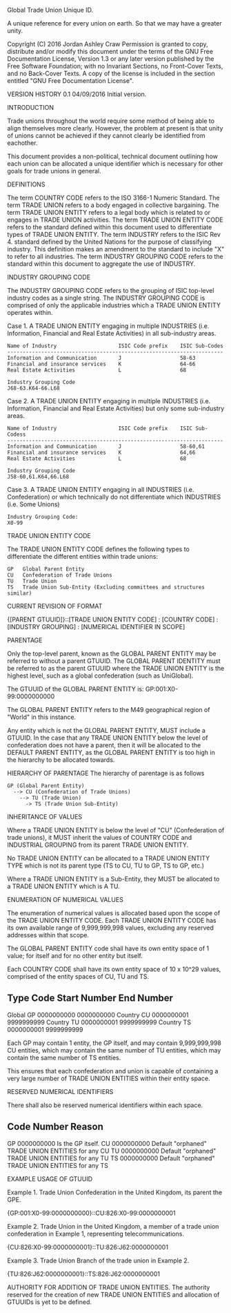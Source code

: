Global Trade Union Unique ID.

A unique reference for every union on earth. So that we may have
a greater unity.

Copyright (C)  2016 Jordan Ashley Craw
Permission is granted to copy, distribute and/or modify this document
under the terms of the GNU Free Documentation License, Version 1.3
or any later version published by the Free Software Foundation;
with no Invariant Sections, no Front-Cover Texts, and no Back-Cover Texts.
A copy of the license is included in the section entitled "GNU
Free Documentation License".

VERSION HISTORY
  0.1       04/09/2016        Initial version.

INTRODUCTION

Trade unions throughout the world require some method of being able to align
themselves more clearly. However, the problem at present is that unity of
unions cannot be achieved if they cannot clearly be identified from eachother.

This document provides a non-political, technical document outlining how each
union can be allocated a unique identifier which is necessary for other goals
for trade unions in general.

DEFINITIONS

The term COUNTRY CODE refers to the ISO 3166-1 Numeric Standard.
The term TRADE UNION refers to a body engaged in collective bargaining.
The term TRADE UNION ENTITY refers to a legal body which is related to or
engages in TRADE UNION activities.
The term TRADE UNION ENTITY CODE  refers to the standard defined within this
document used to differentiate types of TRADE UNION ENTITY.
The term INDUSTRY refers to the ISIC Rev 4. standard defined by the United
Nations for the purpose of classifying industry. This definition makes an
amendment to the standard to include "X" to refer to all industries.
The term INDUSTRY GROUPING CODE refers to the standard within this document to
aggregate the use of INDUSTRY.

INDUSTRY GROUPING CODE

The INDUSTRY GROUPING CODE refers to the grouping of ISIC top-level industry
codes as a single string. The INDUSTRY GROUPING CODE is comprised of only the
applicable industries which a TRADE UNION ENTITY operates within.

Case 1. A TRADE UNION ENTITY engaging in multiple INDUSTRIES (i.e. Information,
Financial and Real Estate Activities) in all sub-industry areas.

    Name of Industry                    ISIC Code prefix    ISIC Sub-Codes
    ----------------------------------------------------------------------
    Information and Communication       J                   58-63
    Financial and insurance services    K                   64-66
    Real Estate Activities              L                   68

    Industry Grouping Code
    J68-63.K64-66.L68

Case 2. A TRADE UNION ENTITY engaging in multiple INDUSTRIES (i.e. Information,
Financial and Real Estate Activities) but only some sub-industry areas.

    Name of Industry                    ISIC Code prefix    ISIC Sub-Codess
    ----------------------------------------------------------------------
    Information and Communication       J                   58-60,61
    Financial and insurance services    K                   64,66
    Real Estate Activities              L                   68

    Industry Grouping Code
    J58-60,61.K64,66.L68

Case 3. A TRADE UNION ENTITY engaging in all INDUSTRIES (i.e. Confederation) or
which technically do not differentiate which INDUSTRIES (i.e. Some Unions)

    Industry Grouping Code:
    X0-99

TRADE UNION ENTITY CODE

The TRADE UNION ENTITY CODE defines the following types to differentiate the
different entities within trade unions:

    GP   Global Parent Entity
    CU   Confederation of Trade Unions
    TU   Trade Union
    TS   Trade Union Sub-Entity (Excluding committees and structures similar)

CURRENT REVISION OF FORMAT

{[PARENT GTUUID]}::[TRADE UNION ENTITY CODE] : [COUNTRY CODE] : [INDUSTRY GROUPING] :
[NUMERICAL IDENTIFIER IN SCOPE]

PARENTAGE

Only the top-level parent, known as the GLOBAL PARENT ENTITY may be referred
to without a parent GTUUID. The GLOBAL PARENT IDENTITY must be referred to
as the parent GTUUID where the TRADE UNION ENTITY is the highest level, such
as a global confederation (such as UniGlobal).

The GTUUID of the GLOBAL PARENT ENTITY is:
GP:001:X0-99:0000000000

The GLOBAL PARENT ENTITY refers to the M49 geographical region of "World" in
this instance.

Any entity which is not the GLOBAL PARENT ENTITY, MUST include a GTUUID. In
the case that any TRADE UNION ENTITY below the level of confederation does
not have a parent, then it will be allocated to the DEFAULT PARENT ENTITY,
as the GLOBAL PARENT ENTITY is too high in the hierarchy to be allocated
towards.

HIERARCHY OF PARENTAGE
The hierarchy of parentage is as follows

    GP (Global Parent Entity)
      --> CU (Confederation of Trade Unions)
        --> TU (Trade Union)
          -> TS (Trade Union Sub-Entity)

INHERITANCE OF VALUES

Where a TRADE UNION ENTITY is below the level of "CU" (Confederation of trade
unions), it MUST inherit the values of COUNTRY CODE and INDUSTRIAL GROUPING from
its parent TRADE UNION ENTITY.

No TRADE UNION ENTITY can be allocated to a TRADE UNION ENTITY TYPE which is not
its parent type (TS to CU, TU to GP, TS to GP, etc.)

Where a TRADE UNION ENTITY is a Sub-Entity, they MUST be allocated to a
TRADE UNION ENTITY which is A TU.

ENUMERATION OF NUMERICAL VALUES

The enumeration of numerical values is allocated based upon the scope of the
TRADE UNION ENTITY CODE. Each TRADE UNION ENTITY CODE has its own available
range of 9,999,999,998 values, excluding any reserved addresses within that
scope.

The GLOBAL PARENT ENTITY code shall have its own entity space of 1 value; for
itself and for no other entity but itself.

Each COUNTRY CODE shall have its own entity space of 10 x 10^29 values,
comprised of the entity spaces of CU, TU and TS.

  Type           Code         Start Number          End Number
  -------------------------------------------------------------
  Global          GP          0000000000            0000000000
  Country         CU          0000000001            9999999999
  Country         TU          0000000001            9999999999
  Country         TS          0000000001            9999999999

Each GP may contain 1 entity, the GP itself, and may contain 9,999,999,998
CU entities, which may contain the same number of TU entities, which may
contain the same number of TS entities.

This ensures that each confederation and union is capable of containing a
very large number of TRADE UNION ENTITIES within their entity space.

RESERVED NUMERICAL IDENTIFIERS

There shall also be reserved numerical identifiers within each space.

  Code        Number         Reason
  ---------------------------------------------
  GP          0000000000     Is the GP itself.
  CU          0000000000     Default "orphaned" TRADE UNION ENTITIES for any CU
  TU          0000000000     Default "orphaned" TRADE UNION ENTITIES for any TU
  TS          0000000000     Default "orphaned" TRADE UNION ENTITIES for any TS


EXAMPLE USAGE OF GTUUID

Example 1. Trade Union Confederation in the United Kingdom, its parent the GPE.

  {GP:001:X0-99:0000000000}::CU:826:X0-99:0000000001

Example 2. Trade Union in the United Kingdom, a member of a trade union
confederation in Example 1, representing telecommunications.

  {CU:826:X0-99:0000000001}::TU:826:J62:0000000001

Example 3. Trade Union Branch of the trade union in Example 2.

  {TU:826:J62:0000000001}::TS:826:J62:0000000001

AUTHORITY FOR ADDITION OF TRADE UNION ENTITIES.
The authority reserved for the creation of new TRADE UNION ENTITIES and
allocation of GTUUIDs is yet to be defined.
